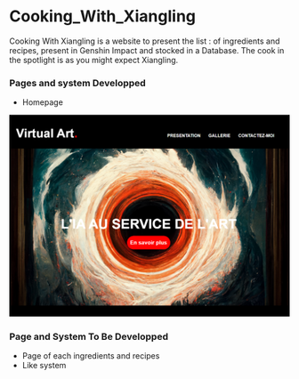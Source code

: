# Cooking_With_Xiangling
 Cooking With Xiangling is a website to present the list : of ingredients and recipes, present in Genshin Impact and stocked in a Database. The cook in the spotlight is as you might expect Xiangling.

### Pages and system Developped

- Homepage 
<img src="https://github.com/Hounnankan7/VirtualArt/blob/main/virtual_readme/1.PNG">

### Page and System To Be Developped

- Page of each ingredients and recipes
- Like system
